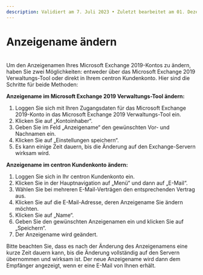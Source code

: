 ```yaml
---
description: Validiert am 7. Juli 2023 • Zuletzt bearbeitet am 01. Dezember 2023
---
```


# Anzeigename ändern

\
Um den Anzeigenamen Ihres Microsoft Exchange 2019-Kontos zu ändern, haben Sie zwei Möglichkeiten: entweder über das Microsoft Exchange 2019 Verwaltungs-Tool oder direkt in Ihrem centron Kundenkonto. Hier sind die Schritte für beide Methoden:

**Anzeigename im Microsoft Exchange 2019 Verwaltungs-Tool ändern:**

1. Loggen Sie sich mit Ihren Zugangsdaten für das Microsoft Exchange 2019-Konto in das Microsoft Exchange 2019 Verwaltungs-Tool ein.
2. Klicken Sie auf „Kontoinhaber“.
3. Geben Sie im Feld „Anzeigename“ den gewünschten Vor- und Nachnamen ein.
4. Klicken Sie auf „Einstellungen speichern“.
5. Es kann einige Zeit dauern, bis die Änderung auf den Exchange-Servern wirksam wird.

**Anzeigename im centron Kundenkonto ändern:**

1. Loggen Sie sich in Ihr centron Kundenkonto ein.
2. Klicken Sie in der Hauptnavigation auf „Menü“ und dann auf „E-Mail“.
3. Wählen Sie bei mehreren E-Mail-Verträgen den entsprechenden Vertrag aus.
4. Klicken Sie auf die E-Mail-Adresse, deren Anzeigename Sie ändern möchten.
5. Klicken Sie auf „Name“.
6. Geben Sie den gewünschten Anzeigenamen ein und klicken Sie auf „Speichern“.
7. Der Anzeigename wird geändert.

Bitte beachten Sie, dass es nach der Änderung des Anzeigenamens eine kurze Zeit dauern kann, bis die Änderung vollständig auf den Servern übernommen und wirksam ist. Der neue Anzeigename wird dann dem Empfänger angezeigt, wenn er eine E-Mail von Ihnen erhält.
